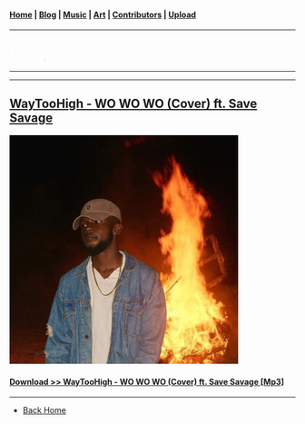 <head>
  <!-- Favicon -->
  <link rel="shortcut icon" href="../../favicon.ico">
  <!-- Global site tag (gtag.js) - Google Analytics -->
  <script async src="https://www.googletagmanager.com/gtag/js?id=UA-129370470-1"></script>
  <script>
    window.dataLayer = window.dataLayer || [];
    function gtag(){dataLayer.push(arguments);}
    gtag('js', new Date());

    gtag('config', 'UA-129370470-1');
  </script>
</head>

<!-- Main Links -->
#### [Home](../../index.md) | [Blog](../../blog/index.md) | [Music](../index.md) | [Art](../../art/index.md) | [Contributors](../../contributors.md) | [Upload](../../upload.md)

- - -

## [<span style="text-decoration: underline; color: #fff;">Music</span>](../index.md)

- - -
- - -

## [WayTooHigh - WO WO WO (Cover) ft. Save Savage](#)	

<img src="./WoWoWo_track-art.jpg" width="80%" height="auto" />

#### <a href="https://poetrique.github.io/music-repo/singles/xyz/WayTooHigh-WoWoWo_cover_ft-Save-Savage.mp3" download="WayTooHigh-WoWoWo_cover_ft-Save-Savage">Download >> WayTooHigh - WO WO WO (Cover) ft. Save Savage [Mp3]</a>

- - -

* [Back Home](../index.md)
